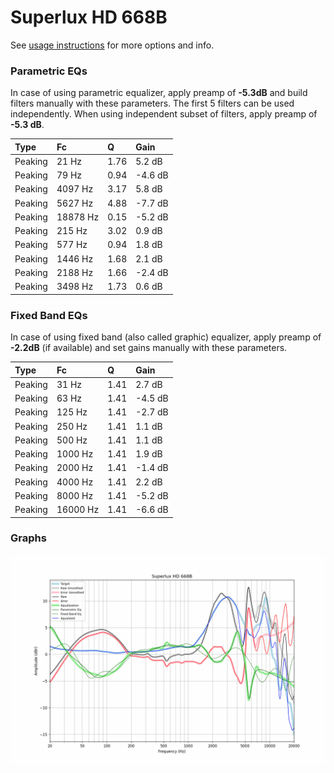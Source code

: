 # Superlux HD 668B
See [usage instructions](https://github.com/jaakkopasanen/AutoEq#usage) for more options and info.

### Parametric EQs
In case of using parametric equalizer, apply preamp of **-5.3dB** and build filters manually
with these parameters. The first 5 filters can be used independently.
When using independent subset of filters, apply preamp of **-5.3 dB**.

| Type    | Fc       |    Q | Gain    |
|:--------|:---------|:-----|:--------|
| Peaking | 21 Hz    | 1.76 | 5.2 dB  |
| Peaking | 79 Hz    | 0.94 | -4.6 dB |
| Peaking | 4097 Hz  | 3.17 | 5.8 dB  |
| Peaking | 5627 Hz  | 4.88 | -7.7 dB |
| Peaking | 18878 Hz | 0.15 | -5.2 dB |
| Peaking | 215 Hz   | 3.02 | 0.9 dB  |
| Peaking | 577 Hz   | 0.94 | 1.8 dB  |
| Peaking | 1446 Hz  | 1.68 | 2.1 dB  |
| Peaking | 2188 Hz  | 1.66 | -2.4 dB |
| Peaking | 3498 Hz  | 1.73 | 0.6 dB  |

### Fixed Band EQs
In case of using fixed band (also called graphic) equalizer, apply preamp of **-2.2dB**
(if available) and set gains manually with these parameters.

| Type    | Fc       |    Q | Gain    |
|:--------|:---------|:-----|:--------|
| Peaking | 31 Hz    | 1.41 | 2.7 dB  |
| Peaking | 63 Hz    | 1.41 | -4.5 dB |
| Peaking | 125 Hz   | 1.41 | -2.7 dB |
| Peaking | 250 Hz   | 1.41 | 1.1 dB  |
| Peaking | 500 Hz   | 1.41 | 1.1 dB  |
| Peaking | 1000 Hz  | 1.41 | 1.9 dB  |
| Peaking | 2000 Hz  | 1.41 | -1.4 dB |
| Peaking | 4000 Hz  | 1.41 | 2.2 dB  |
| Peaking | 8000 Hz  | 1.41 | -5.2 dB |
| Peaking | 16000 Hz | 1.41 | -6.6 dB |

### Graphs
![](./Superlux%20HD%20668B.png)